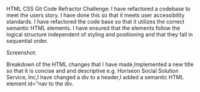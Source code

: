 HTML CSS Git Code Refractor Challenge:
I have refactored a codebase to meet the users story. 
I have done this so that it meets user accessibility standards. 
I have refactored the code base so that it utilizes the correct semantic HTML elements. 
I have ensured that the elements follow the logical structure independent of styling and positioning and that they fall in sequential order.

Screenshot:


Breakdown of the HTML changes that I have made,Implemented a new title so that it is concise and and descriptive e.g. Horiseon Social Solution Service, Inc,I have changed a div to a header,I added a semantic HTML element id="nav to the div.
